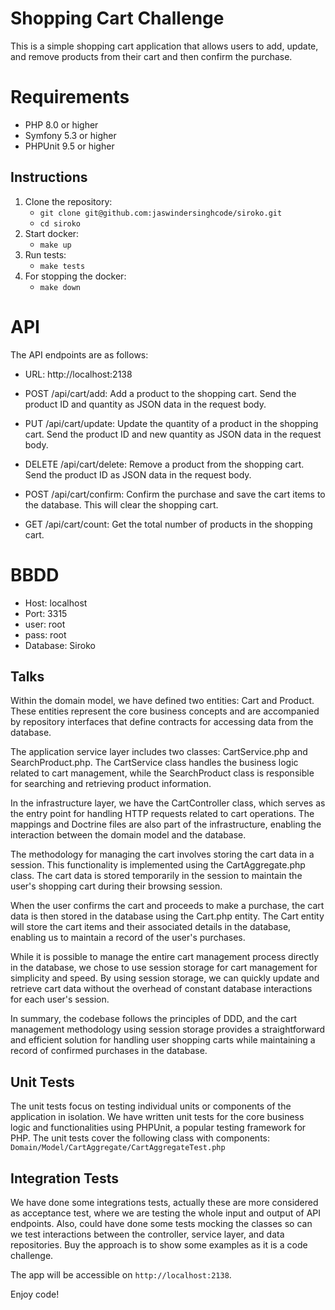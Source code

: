 # Shopping Cart Challenge

This is a simple shopping cart application that allows users to add, update, and remove products from their cart and then confirm the purchase.

# Requirements
- PHP 8.0 or higher
- Symfony 5.3 or higher
- PHPUnit 9.5 or higher

## Instructions

1. Clone the repository:
   * `git clone git@github.com:jaswindersinghcode/siroko.git`
   * `cd siroko`
2. Start docker:
   * `make up`
3. Run tests:
   * `make tests`
4. For stopping the docker: 
    * `make down` 

# API
The API endpoints are as follows:

- URL: http://localhost:2138

* POST /api/cart/add: Add a product to the shopping cart. Send the product ID and quantity as JSON data in the request body.

* PUT /api/cart/update: Update the quantity of a product in the shopping cart. Send the product ID and new quantity as JSON data in the request body.

* DELETE /api/cart/delete: Remove a product from the shopping cart. Send the product ID as JSON data in the request body.

* POST /api/cart/confirm: Confirm the purchase and save the cart items to the database. This will clear the shopping cart.

* GET /api/cart/count: Get the total number of products in the shopping cart.

# BBDD
 * Host: localhost
 * Port: 3315
 * user: root
 * pass: root
 * Database: Siroko

## Talks
Within the domain model, we have defined two entities: Cart and Product. These entities represent the core business concepts and are accompanied by repository interfaces that define contracts for accessing data from the database.

The application service layer includes two classes: CartService.php and SearchProduct.php. The CartService class handles the business logic related to cart management, while the SearchProduct class is responsible for searching and retrieving product information.

In the infrastructure layer, we have the CartController class, which serves as the entry point for handling HTTP requests related to cart operations. The mappings and Doctrine files are also part of the infrastructure, enabling the interaction between the domain model and the database.

The methodology for managing the cart involves storing the cart data in a session. This functionality is implemented using the CartAggregate.php class. The cart data is stored temporarily in the session to maintain the user's shopping cart during their browsing session.

When the user confirms the cart and proceeds to make a purchase, the cart data is then stored in the database using the Cart.php entity. The Cart entity will store the cart items and their associated details in the database, enabling us to maintain a record of the user's purchases.

While it is possible to manage the entire cart management process directly in the database, we chose to use session storage for cart management for simplicity and speed. By using session storage, we can quickly update and retrieve cart data without the overhead of constant database interactions for each user's session.

In summary, the codebase follows the principles of DDD, and the cart management methodology using session storage provides a straightforward and efficient solution for handling user shopping carts while maintaining a record of confirmed purchases in the database.
## Unit Tests
The unit tests focus on testing individual units or components of the application in isolation. 
We have written unit tests for the core business logic and functionalities using PHPUnit, a popular testing framework for PHP.
The unit tests cover the following class with components:
`Domain/Model/CartAggregate/CartAggregateTest.php`

## Integration Tests
We have done some integrations tests, actually these are more considered as acceptance test, where we are testing the whole input and output of API endpoints.
Also, could have done some tests mocking the classes so can we test interactions between the controller, service layer, and data repositories.
Buy the approach is to show some examples as it is a code challenge.

The app will be accessible on `http://localhost:2138`.

Enjoy code!